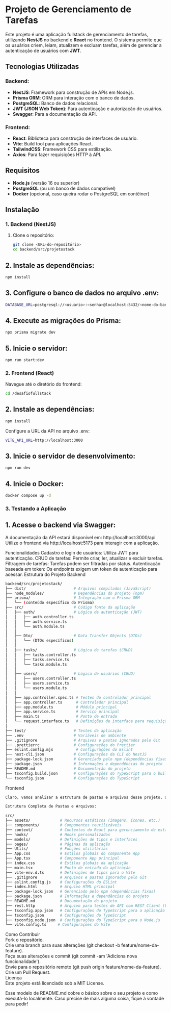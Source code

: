 # Projeto de Gerenciamento de Tarefas

Este projeto é uma aplicação fullstack de gerenciamento de tarefas, utilizando **NestJS** no backend e **React** no frontend. O sistema permite que os usuários criem, leiam, atualizem e excluam tarefas, além de gerenciar a autenticação de usuários com **JWT**.

## Tecnologias Utilizadas

### Backend:
- **NestJS**: Framework para construção de APIs em Node.js.
- **Prisma ORM**: ORM para interação com o banco de dados.
- **PostgreSQL**: Banco de dados relacional.
- **JWT (JSON Web Token)**: Para autenticação e autorização de usuários.
- **Swagger**: Para a documentação da API.

### Frontend:
- **React**: Biblioteca para construção de interfaces de usuário.
- **Vite**: Build tool para aplicações React.
- **TailwindCSS**: Framework CSS para estilização.
- **Axios**: Para fazer requisições HTTP à API.

## Requisitos

- **Node.js** (versão 16 ou superior)
- **PostgreSQL** (ou um banco de dados compatível)
- **Docker** (opcional, caso queira rodar o PostgreSQL em contêiner)

## Instalação

### 1. Backend (NestJS)

1. Clone o repositório:
   ```bash
   git clone <URL-do-repositório>
   cd backend/src/projetostack
    ```
## 2. Instale as dependências:

```bash
npm install
 ```
## 3. Configure o banco de dados no arquivo .env:

```bash
DATABASE_URL=postgresql://<usuario>:<senha>@localhost:5432/<nome-do-banco>?schema=public
 ```

## 4. Execute as migrações do Prisma:

```bash
npx prisma migrate dev
 ```

## 5. Inicie o servidor:
```bash
npm run start:dev
 ```

### 2. Frontend (React)
Navegue até o diretório do frontend:

```bash
cd /desafiofullstack
 ```

## 2. Instale as dependências:

```bash
npm install
 ```

Configure a URL da API no arquivo .env:

```bash
VITE_API_URL=http://localhost:3000
 ```
## 3. Inicie o servidor de desenvolvimento:

```bash
npm run dev
 ```
## 4. Inicie o Docker:

```bash
docker compose up -d
 ```
### 3. Testando a Aplicação

## 1. Acesse o backend via Swagger:

A documentação da API estará disponível em: http://localhost:3000/api
Utilize o frontend via http://localhost:5173 para interagir com a aplicação.

Funcionalidades
Cadastro e login de usuários: Utiliza JWT para autenticação.
CRUD de tarefas: Permite criar, ler, atualizar e excluir tarefas.
Filtragem de tarefas: Tarefas podem ser filtradas por status.
Autenticação baseada em token: Os endpoints exigem um token de autenticação para acessar.
Estrutura do Projeto
Backend
```bash
backend/src/projetostack/
├── dist/                     # Arquivos compilados (JavaScript)
├── node_modules/             # Dependências do projeto (npm)
├── prisma/                   # Integração com o Prisma ORM
│   └── (conteúdo específico do Prisma)
├── src/                      # Código fonte da aplicação
│   ├── auth/                 # Lógica de autenticação (JWT)
│   │   ├── auth.controller.ts
│   │   ├── auth.service.ts
│   │   └── auth.module.ts
│   │
│   ├── Dto/                  # Data Transfer Objects (DTOs)
│   │   └── (DTOs específicos)
│   │
│   ├── tasks/                # Lógica de tarefas (CRUD)
│   │   ├── tasks.controller.ts
│   │   ├── tasks.service.ts
│   │   └── tasks.module.ts
│   │
│   ├── users/                # Lógica de usuários (CRUD)
│   │   ├── users.controller.ts
│   │   ├── users.service.ts
│   │   └── users.module.ts
│   │
│   ├── app.controller.spec.ts # Testes do controlador principal
│   ├── app.controller.ts      # Controlador principal
│   ├── app.module.ts          # Módulo principal
│   ├── app.service.ts         # Serviço principal
│   ├── main.ts                # Ponto de entrada
│   └── request.interface.ts   # Definições de interface para requisições
│
├── test/                     # Testes da aplicação
├── .env                      # Variáveis de ambiente
├── .gitignore                # Arquivos e pastas ignorados pelo Git
├── .prettierrc               # Configurações do Prettier
├── eslint.config.mjs          # Configurações do Eslint
├── nest-cli.json             # Configurações da CLI do NestJS
├── package-lock.json         # Gerenciado pelo npm (dependências fixas)
├── package.json              # Informações e dependências do projeto
├── README.md                 # Documentação do projeto
├── tsconfig.build.json       # Configurações do TypeScript para o build
└── tsconfig.json             # Configurações do TypeScript
 ```

Frontend
```bash
Claro, vamos analisar a estrutura de pastas e arquivos desse projeto, que parece ser um projeto React com TypeScript e Vite.

Estrutura Completa de Pastas e Arquivos:

src/
├── assets/             # Recursos estáticos (imagens, ícones, etc.)
├── components/         # Componentes reutilizáveis
├── context/            # Contextos do React para gerenciamento de estado global
├── hooks/              # Hooks personalizados
├── models/             # Definições de tipos e interfaces
├── pages/              # Páginas da aplicação
├── Utils/              # Funções utilitárias
├── App.css             # Estilos globais do componente App
├── App.tsx             # Componente App principal
├── index.css           # Estilos globais da aplicação
├── main.tsx            # Ponto de entrada da aplicação
├── vite-env.d.ts       # Definições de tipos para o Vite
├── .gitignore          # Arquivos e pastas ignorados pelo Git
├── eslint.config.js    # Configurações do ESLint
├── index.html          # Arquivo HTML principal
├── package-lock.json   # Gerenciado pelo npm (dependências fixas)
├── package.json        # Informações e dependências do projeto
├── README.md           # Documentação do projeto
├── rest.http           # Arquivo para testes de API com REST Client (VS Code)
├── tsconfig.app.json   # Configurações do TypeScript para a aplicação
├── tsconfig.json       # Configurações do TypeScript
├── tsconfig.node.json  # Configurações do TypeScript para o Node.js
└── vite.config.ts     # Configurações do Vite
 ```

Como Contribuir   
Fork o repositório.   
Crie uma branch para suas alterações (git checkout -b feature/nome-da-feature).   
Faça suas alterações e commit (git commit -am 'Adiciona nova funcionalidade').   
Envie para o repositório remoto (git push origin feature/nome-da-feature).   
Crie um Pull Request.   
Licença   
Este projeto está licenciado sob a MIT License.   

Esse modelo de README.md cobre o básico sobre o seu projeto e como executá-lo localmente. Caso precise de mais alguma coisa, fique à vontade para pedir!

